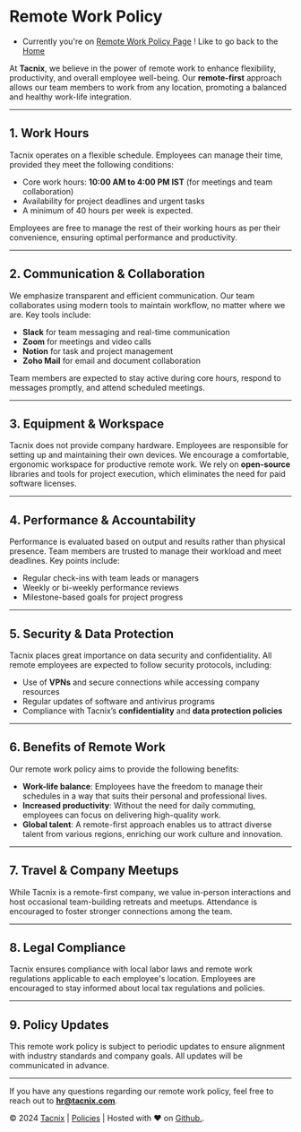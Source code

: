# Remote Work Policy

- Currently you're on [Remote Work Policy Page](https://www.tacnix.com/remote-policy) ! Like to go back to the [Home](https://www.tacnix.com)


At **Tacnix**, we believe in the power of remote work to enhance flexibility, productivity, and overall employee well-being. Our **remote-first** approach allows our team members to work from any location, promoting a balanced and healthy work-life integration.

---

## 1. **Work Hours**

Tacnix operates on a flexible schedule. Employees can manage their time, provided they meet the following conditions:

- Core work hours: **10:00 AM to 4:00 PM IST** (for meetings and team collaboration)
- Availability for project deadlines and urgent tasks
- A minimum of 40 hours per week is expected.

Employees are free to manage the rest of their working hours as per their convenience, ensuring optimal performance and productivity.

---

## 2. **Communication & Collaboration**

We emphasize transparent and efficient communication. Our team collaborates using modern tools to maintain workflow, no matter where we are. Key tools include:

- **Slack** for team messaging and real-time communication
- **Zoom** for meetings and video calls
- **Notion** for task and project management
- **Zoho Mail** for email and document collaboration

Team members are expected to stay active during core hours, respond to messages promptly, and attend scheduled meetings.

---

## 3. **Equipment & Workspace**

Tacnix does not provide company hardware. Employees are responsible for setting up and maintaining their own devices. We encourage a comfortable, ergonomic workspace for productive remote work. We rely on **open-source** libraries and tools for project execution, which eliminates the need for paid software licenses.

---

## 4. **Performance & Accountability**

Performance is evaluated based on output and results rather than physical presence. Team members are trusted to manage their workload and meet deadlines. Key points include:

- Regular check-ins with team leads or managers
- Weekly or bi-weekly performance reviews
- Milestone-based goals for project progress

---

## 5. **Security & Data Protection**

Tacnix places great importance on data security and confidentiality. All remote employees are expected to follow security protocols, including:

- Use of **VPNs** and secure connections while accessing company resources
- Regular updates of software and antivirus programs
- Compliance with Tacnix’s **confidentiality** and **data protection policies**

---

## 6. **Benefits of Remote Work**

Our remote work policy aims to provide the following benefits:

- **Work-life balance**: Employees have the freedom to manage their schedules in a way that suits their personal and professional lives.
- **Increased productivity**: Without the need for daily commuting, employees can focus on delivering high-quality work.
- **Global talent**: A remote-first approach enables us to attract diverse talent from various regions, enriching our work culture and innovation.

---

## 7. **Travel & Company Meetups**

While Tacnix is a remote-first company, we value in-person interactions and host occasional team-building retreats and meetups. Attendance is encouraged to foster stronger connections among the team.

---

## 8. **Legal Compliance**

Tacnix ensures compliance with local labor laws and remote work regulations applicable to each employee's location. Employees are encouraged to stay informed about local tax regulations and policies.

---

## 9. **Policy Updates**

This remote work policy is subject to periodic updates to ensure alignment with industry standards and company goals. All updates will be communicated in advance.

---

If you have any questions regarding our remote work policy, feel free to reach out to **hr@tacnix.com**.

&copy; 2024 [Tacnix](https://www.tacnix.com) | [Policies](https://www.tacnix.com/policies.md) | Hosted with &hearts; on <a target="_blank" rel="noopener" href="https://www.github.com" alt="Github">Github.</a>.

